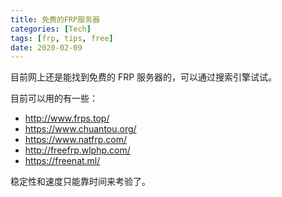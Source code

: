 ```yaml
---
title: 免费的FRP服务器
categories: [Tech]
tags: [frp, tips, free]
date: 2020-02-09
---
```


目前网上还是能找到免费的 FRP 服务器的，可以通过搜索引擎试试。

<!-- more -->

目前可以用的有一些：

- http://www.frps.top/
- https://www.chuantou.org/
- https://www.natfrp.com/
- http://freefrp.wlphp.com/
- https://freenat.ml/

稳定性和速度只能靠时间来考验了。

